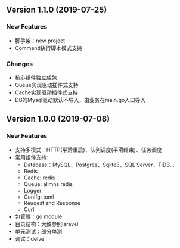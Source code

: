 ## Version 1.1.0 (2019-07-25)

### New Features
- 脚手架：new project
- Command执行脚本模式支持

### Changes
- 核心组件独立成包
- Queue实现驱动插件式支持
- Cache实现驱动插件式支持
- DB的Mysql驱动默认不导入，由业务在main.go入口导入


## Version 1.0.0 (2019-07-08)

### New Features
- 支持多模式：HTTP(平滑重启)、队列调度(平滑结束)、任务调度
- 常用组件支持:
   - Database：MySQL、Postgres、Sqlite3、SQL Server、TiDB...
   - Redis
   - Cache: redis
   - Queue: alimns redis
   - Logger
   - Conifg: toml
   - Reuqest and Response
   - Curl
- 包管理：go module
- 目录结构：大致参照laravel
- 单元测试：部分单测
- 调试：delve
